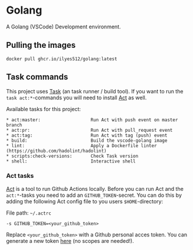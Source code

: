 # Golang

A Golang (VSCode) Development environment.


## Pulling the images

```
docker pull ghcr.io/ilyes512/golang:latest
```

## Task commands

This project uses [Task](https://taskfile.dev) (an task runner / build tool). If you want to run the
`task act:*`-commands you will need to install [Act](https://github.com/nektos/act) as well.

Available tasks for this project:

```
* act:master:                   Run Act with push event on master branch
* act:pr:                       Run Act with pull_request event
* act:tag:                      Run Act with tag (push) event
* build:                        Build the vscode-golang image
* lint:                         Apply a Dockerfile linter (https://github.com/hadolint/hadolint)
* scripts:check-versions:       Check Task version
* shell:                        Interactive shell
```

### Act tasks

[Act](https://github.com/nektos/act) is a tool to run Github Actions locally. Before you can run Act and the
`act:*`-tasks you need to add an `GITHUB_TOKEN`-secret. You can do this by adding the following
Act config file to you users `$HOME`-directory:

File path: `~/.actrc`
```
-s GITHUB_TOKEN=<your_github_token>
```

Replace `<your_github_token>` with a Github personal acces token. You can generate a new token
[here](https://github.com/settings/tokens/new?description=Act) (no scopes
are needed!).
